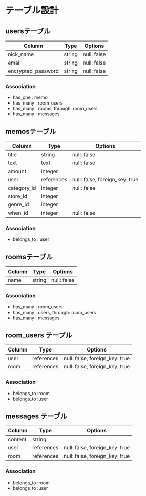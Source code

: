 # テーブル設計

## usersテーブル

|   Column           |  Type      |   Options   |
| ------------------ | ---------- | ----------- |
| nick_name          | string     | null: false |
| email              | string     | null: false |
| encrypted_password | string     | null: false |

### Association

- has_one : memo
- has_many : room_users
- has_many : rooms, through: room_users
- has_many : messages

## memosテーブル

|   Column         |  Type      |   Options                      |
| ---------------- | ---------  | ------------------------------ |
| title            | string     | null: false                    |
| text             | text       | null: false                    |
| amount           | integer    |                                |
| user             | references | null: false, foreign_key: true |
| category_id      | integer    | null: false                    |
| store_id         | integer    |                                |
| genre_id         | integer    |                                |
| when_id          | integer    | null: false                    |

### Association

- belongs_to : user

## roomsテーブル

| Column  | Type    | Options     |
| ------  | ------  | ----------- |
| name    | string  | null: false |

### Association

- has_many : room_users
- has_many : users, through: room_users
- has_many : messages

## room_users テーブル

| Column  | Type        | Options                         |
| ------  | ----------  | ------------------------------  |
| user    | references  | null: false, foreign_key: true  |
| room    | references  | null: false, foreign_key: true  |

### Association

- belongs_to :room
- belongs_to :user

## messages テーブル

| Column  | Type       | Options                         |
| ------- | ---------- | ------------------------------  |
| content | string     |                                 |
| user    | references | null: false, foreign_key: true  |
| room    | references | null: false, foreign_key: true  |

### Association

- belongs_to :room
- belongs_to :user